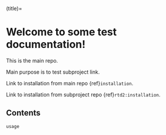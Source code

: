 (title)=

# Welcome to some test documentation!

This is the main repo.

Main purpose is to test subproject link.

Link to installation from main repo {ref}`installation`.

Link to installation from subproject repo {ref}`rtd2:installation`.

## Contents

```{toctree}
usage
```
